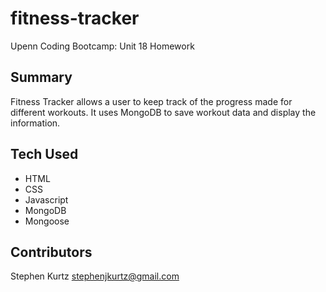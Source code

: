 # fitness-tracker
Upenn Coding Bootcamp: Unit 18 Homework

## Summary
Fitness Tracker allows a user to keep track of the progress made for different workouts. It uses MongoDB to save workout data and display the information.

## Tech Used
- HTML
- CSS
- Javascript
- MongoDB
- Mongoose

## Contributors 
Stephen Kurtz
stephenjkurtz@gmail.com